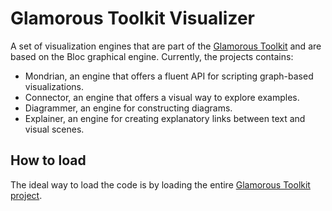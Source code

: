 # Glamorous Toolkit Visualizer
A set of visualization engines that are part of the [Glamorous Toolkit](https://github.com/feenkcom/gtoolkit) and are based on the Bloc graphical engine. Currently, the projects contains:
- Mondrian, an engine that offers a fluent API for scripting graph-based visualizations.
- Connector, an engine that offers a visual way to explore examples.
- Diagrammer, an engine for constructing diagrams.
- Explainer, an engine for creating explanatory links between text and visual scenes.

## How to load

The ideal way to load the code is by loading the entire [Glamorous Toolkit project](https://github.com/feenkcom/gtoolkit).
